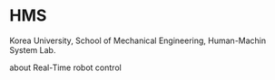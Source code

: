 # HMS
Korea University, School of Mechanical Engineering, Human-Machin System Lab.

about Real-Time robot control
